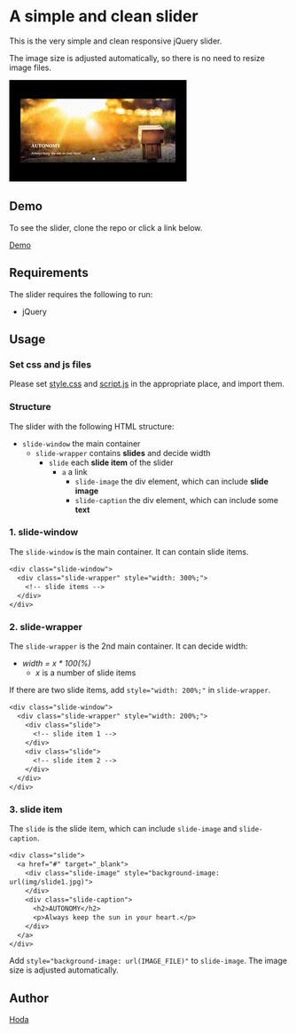 # A simple and clean slider

This is the very simple and clean responsive jQuery slider.

The image size is adjusted automatically, so there is no need to resize image files.

![slider-demo](./slider-demo.gif "demo")

## Demo

To see the slider, clone the repo or click a link below.

[Demo](https://hodalab.com/works/simple-and-clean-slider)

## Requirements

The slider requires the following to run:

- jQuery

## Usage

### Set css and js files

Please set [style.css](https://gitlab.com/hodanov/simple-and-clean-slider/tree/master/css/style.css) and [script.js](https://gitlab.com/hodanov/simple-and-clean-slider/tree/master/js/script.js) in the appropriate place, and import them.

### Structure

The slider with the following HTML structure:

- `slide-window` the main container
  - `slide-wrapper` contains __slides__ and decide width
    - `slide` each __slide item__ of the slider
      - `a` a link
        - `slide-image` the div element, which can include __slide image__
        - `slide-caption` the div element, which can include some __text__

### 1. slide-window

The `slide-window` is the main container. It can contain slide items.

```
<div class="slide-window">
  <div class="slide-wrapper" style="width: 300%;">
    <!-- slide items -->
  </div>
</div>
```

### 2. slide-wrapper

The `slide-wrapper` is the 2nd main container. It can decide width:

- _width = x * 100(%)_
  - _x_ is a number of slide items

If there are two slide items, add `style="width: 200%;"` in `slide-wrapper`.

```
<div class="slide-window">
  <div class="slide-wrapper" style="width: 200%;">
    <div class="slide">
      <!-- slide item 1 -->
    </div>
    <div class="slide">
      <!-- slide item 2 -->
    </div>
  </div>
</div>
```

### 3. slide item

The `slide` is the slide item, which can include `slide-image` and `slide-caption`.

```
<div class="slide">
  <a href="#" target="_blank">
    <div class="slide-image" style="background-image: url(img/slide1.jpg)">
    </div>
    <div class="slide-caption">
      <h2>AUTONOMY</h2>
      <p>Always keep the sun in your heart.</p>
    </div>
  </a>
</div>
```

Add `style="background-image: url(IMAGE_FILE)"` to `slide-image`. The image size is adjusted automatically.

## Author

[Hoda](https://hodalog.com/)

